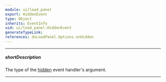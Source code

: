 ```yaml
---
module: ui/load_panel
export: HiddenEvent
type: Object
inherits: EventInfo
uid: ui/load_panel:HiddenEvent
generateTypeLink: 
references: dxLoadPanel.Options.onHidden
---
```

---
##### shortDescription
The type of the [hidden]({basewidgetpath}/Events/#hidden) event handler's argument.

---
<!-- Description goes here -->
